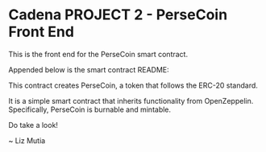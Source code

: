 # Cadena PROJECT 2 - PerseCoin Front End

This is the front end for the PerseCoin smart contract.

Appended below is the smart contract README:

This contract creates PerseCoin, a token that follows the ERC-20 standard.

It is a simple smart contract that inherits functionality from OpenZeppelin. Specifically, PerseCoin is burnable and mintable.

Do take a look!

~ Liz Mutia

